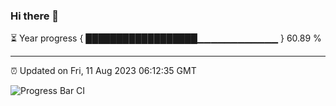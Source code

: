 ### Hi there 👋

⏳ Year progress { ██████████████████▁▁▁▁▁▁▁▁▁▁▁▁ } 60.89 %

---

⏰ Updated on Fri, 11 Aug 2023 06:12:35 GMT

![Progress Bar CI](https://github.com/liununu/liununu/workflows/Progress%20Bar%20CI/badge.svg)
